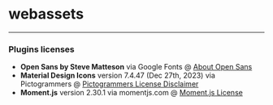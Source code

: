 # webassets

***

### Plugins licenses
- **Open Sans by Steve Matteson** via Google Fonts @ [About Open Sans](https://fonts.google.com/specimen/Open+Sans/about)
- **Material Design Icons** version 7.4.47 (Dec 27th, 2023) via Pictogrammers @ [Pictogrammers License Disclaimer](https://pictogrammers.com/docs/general/license/)
- **Moment.js** version 2.30.1 via momentjs.com @ [Moment.js License](https://github.com/moment/moment/blob/develop/LICENSE)
